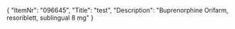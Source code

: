 {
  "ItemNr": "096645",
  "Title": "test",
  "Description": "Buprenorphine Orifarm, resoriblett, sublingual 8 mg"
}